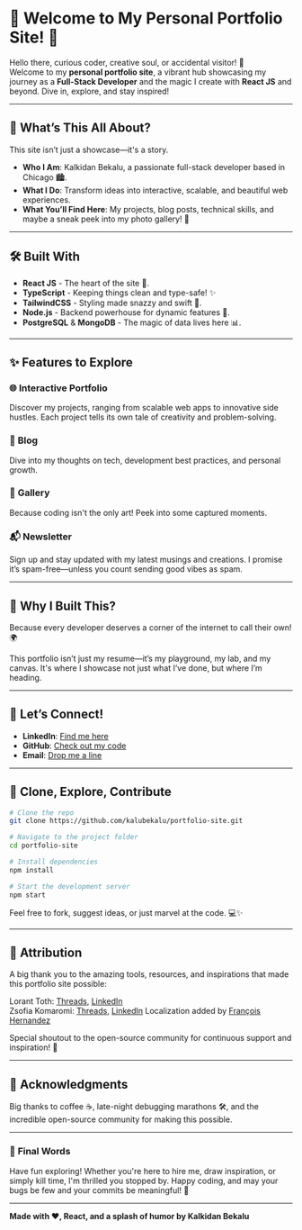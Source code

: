 # 🚀 **Welcome to My Personal Portfolio Site!** 🌟

Hello there, curious coder, creative soul, or accidental visitor! 👋  
Welcome to my **personal portfolio site**, a vibrant hub showcasing my journey as a **Full-Stack Developer** and the magic I create with **React JS** and beyond. Dive in, explore, and stay inspired!

---

## 🎯 **What’s This All About?**

This site isn’t just a showcase—it's a story.  
- **Who I Am**: Kalkidan Bekalu, a passionate full-stack developer based in Chicago 🏙️.  
- **What I Do**: Transform ideas into interactive, scalable, and beautiful web experiences.  
- **What You’ll Find Here**: My projects, blog posts, technical skills, and maybe a sneak peek into my photo gallery! 📸  

---

## 🛠️ **Built With**

- **React JS** - The heart of the site 💙.  
- **TypeScript** - Keeping things clean and type-safe! ✨  
- **TailwindCSS** - Styling made snazzy and swift 💅.  
- **Node.js** - Backend powerhouse for dynamic features 🌟.  
- **PostgreSQL** & **MongoDB** - The magic of data lives here 📊.  

---

## ✨ **Features to Explore**

### 🌐 **Interactive Portfolio**
Discover my projects, ranging from scalable web apps to innovative side hustles. Each project tells its own tale of creativity and problem-solving.

### 📝 **Blog**
Dive into my thoughts on tech, development best practices, and personal growth.

### 📸 **Gallery**
Because coding isn't the only art! Peek into some captured moments.

### 📬 **Newsletter**
Sign up and stay updated with my latest musings and creations. I promise it’s spam-free—unless you count sending good vibes as spam.  

---

## 🚀 **Why I Built This?**
Because every developer deserves a corner of the internet to call their own! 🌍  

This portfolio isn’t just my resume—it’s my playground, my lab, and my canvas. It's where I showcase not just what I’ve done, but where I’m heading.

---

## 🤝 **Let’s Connect!**
- **LinkedIn**: [Find me here](https://www.linkedin.com/in/kalkidanaleme)  
- **GitHub**: [Check out my code](https://github.com/kalubekalu)  
- **Email**: [Drop me a line](mailto:kalkidan.bekalu@yahoo.com)  

---

## 🎉 **Clone, Explore, Contribute**

```bash
# Clone the repo
git clone https://github.com/kalubekalu/portfolio-site.git

# Navigate to the project folder
cd portfolio-site

# Install dependencies
npm install

# Start the development server
npm start
```

Feel free to fork, suggest ideas, or just marvel at the code. 💻✨  

---

## 🌟 **Attribution**

A big thank you to the amazing tools, resources, and inspirations that made this portfolio site possible:  

Lorant Toth: [Threads](https://www.threads.net/@lorant.one), [LinkedIn](https://www.linkedin.com/in/tothlorant/)  
Zsofia Komaromi: [Threads](https://www.threads.net/@zsofia_kom), [LinkedIn](https://www.linkedin.com/in/zsofiakomaromi/)
Localization added by [François Hernandez](https://github.com/francoishernandez)

Special shoutout to the open-source community for continuous support and inspiration! 🙌  

---

## 🌟 **Acknowledgments**
Big thanks to coffee ☕, late-night debugging marathons 🛠️, and the incredible open-source community for making this possible.  

---

### 🤩 **Final Words**
Have fun exploring! Whether you're here to hire me, draw inspiration, or simply kill time, I'm thrilled you stopped by. Happy coding, and may your bugs be few and your commits be meaningful! 🚀  

---

**Made with ❤️, React, and a splash of humor by Kalkidan Bekalu**



